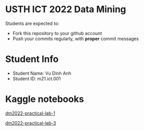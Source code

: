 USTH ICT 2022 Data Mining
=====================================

Students are expected to:
* Fork this repository to your github account
* Push your commits regularly, with **proper** commit messages


Student Info
=========================

* Student Name: Vu Dinh Anh
* Student ID: m21.ict.001

Kaggle notebooks
================
[dm2022-practical-lab-1](https://www.kaggle.com/inhanhv/dm2022-practical-lab-1)

[dm2022-practical-lab-3](https://www.kaggle.com/inhanhv/dm2022-practical-lab-3)
